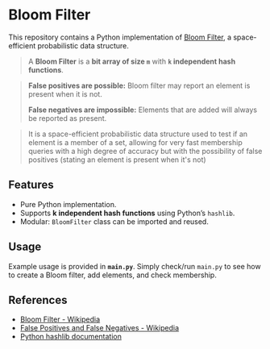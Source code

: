 # Bloom Filter

This repository contains a Python implementation of [Bloom Filter](https://en.wikipedia.org/wiki/Bloom_filter), a space-efficient probabilistic data structure.

> A **Bloom Filter** is a **bit array of size `m`** with **`k` independent hash functions**.

> **False positives are possible:** Bloom filter may report an element is present when it is not.  
>
> **False negatives are impossible:** Elements that are added will always be reported as present.  

> It is a space-efficient probabilistic data structure used to test if an element is a member of a set, allowing for very fast membership queries with a high degree of accuracy but with the possibility of false positives (stating an element is present when it's not)

## Features

- Pure Python implementation.  
- Supports **k independent hash functions** using Python’s `hashlib`.
- Modular: `BloomFilter` class can be imported and reused.

## Usage

Example usage is provided in **`main.py`**. Simply check/run `main.py` to see how to create a Bloom filter, add elements, and check membership.

## References

- [Bloom Filter - Wikipedia](https://en.wikipedia.org/wiki/Bloom_filter)  
- [False Positives and False Negatives - Wikipedia](https://en.wikipedia.org/wiki/False_positives_and_false_negatives)
- [Python hashlib documentation](https://docs.python.org/3/library/hashlib.html)
